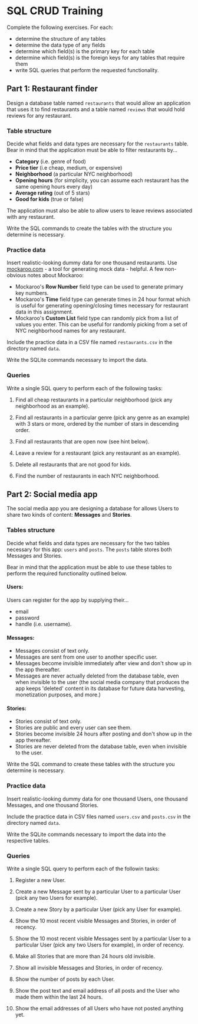 # SQL CRUD Training

Complete the following exercises. For each:

- determine the structure of any tables
- determine the data type of any fields
- determine which field(s) is the primary key for each table
- determine which field(s) is the foreign keys for any tables that require them
- write SQL queries that perform the requested functionality.

## Part 1: Restaurant finder

Design a database table named `restaurants` that would allow an application that uses it to find restaurants and a table named `reviews` that would hold reviews for any restaurant.

### Table structure

Decide what fields and data types are necessary for the `restaurants` table. Bear in mind that the application must be able to filter restaurants by...

- **Category** (i.e. genre of food)
- **Price tier** (i.e cheap, medium, or expensive)
- **Neighborhood** (a particular NYC neighborhood)
- **Opening hours** (for simplicity, you can assume each restaurant has the same opening hours every day)
- **Average rating** (out of 5 stars)
- **Good for kids** (true or false)

The application must also be able to allow users to leave reviews associated with any restaurant.

Write the SQL commands to create the tables with the structure you determine is necessary.

### Practice data

Insert realistic-looking dummy data for one thousand restaurants. Use [mockaroo.com](https://mockaroo.com) - a tool for generating mock data - helpful. A few non-obvious notes about Mockaroo:

- Mockaroo's **Row Number** field type can be used to generate primary key numbers.
- Mockaroo's **Time** field type can generate times in 24 hour format which is useful for generating opening/closing times necessary for restaurant data in this assignment.
- Mockaroo's **Custom List** field type can randomly pick from a list of values you enter. This can be useful for randomly picking from a set of NYC neighborhood names for any restaurant.

Include the practice data in a CSV file named `restaurants.csv` in the directory named `data`.

Write the SQLite commands necessary to import the data.

### Queries

Write a single SQL query to perform each of the following tasks:

1. Find all cheap restaurants in a particular neighborhood (pick any neighborhood as an example).

1. Find all restaurants in a particular genre (pick any genre as an example) with 3 stars or more, ordered by the number of stars in descending order.

1. Find all restaurants that are open now (see hint below).

1. Leave a review for a restaurant (pick any restaurant as an example).

1. Delete all restaurants that are not good for kids.

1. Find the number of restaurants in each NYC neighborhood.

## Part 2: Social media app

The social media app you are designing a database for allows Users to share two kinds of content: **Messages** and **Stories**.

### Tables structure

Decide what fields and data types are necessary for the two tables necessary for this app: `users` and `posts`. The `posts` table stores both Messages and Stories.

Bear in mind that the application must be able to use these tables to perform the required functionality outlined below.

#### Users:

Users can register for the app by supplying their...

- email
- password
- handle (i.e. username).

#### Messages:

- Messages consist of text only.
- Messages are sent from one user to another specific user.
- Messages become invisible immediately after view and don't show up in the app thereafter.
- Messages are never actually deleted from the database table, even when invisible to the user (the social media company that produces the app keeps 'deleted' content in its database for future data harvesting, monetization purposes, and more.)

#### Stories:

- Stories consist of text only.
- Stories are public and every user can see them.
- Stories become invisible 24 hours after posting and don't show up in the app thereafter.
- Stories are never deleted from the database table, even when invisible to the user.

Write the SQL command to create these tables with the structure you determine is necessary.

### Practice data

Insert realistic-looking dummy data for one thousand Users, one thousand Messages, and one thousand Stories.

Include the practice data in CSV files named `users.csv` and `posts.csv` in the directory named `data`.

Write the SQLite commands necessary to import the data into the respective tables.

### Queries

Write a single SQL query to perform each of the followin tasks:

1. Register a new User.

1. Create a new Message sent by a particular User to a particular User (pick any two Users for example).

1. Create a new Story by a particular User (pick any User for example).

1. Show the 10 most recent visible Messages and Stories, in order of recency.

1. Show the 10 most recent visible Messages sent by a particular User to a particular User (pick any two Users for example), in order of recency.

1. Make all Stories that are more than 24 hours old invisible.

1. Show all invisible Messages and Stories, in order of recency.

1. Show the number of posts by each User.

1. Show the post text and email address of all posts and the User who made them within the last 24 hours.

1. Show the email addresses of all Users who have not posted anything yet.

